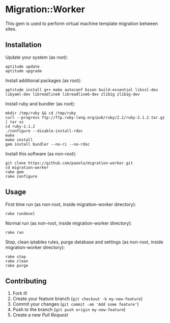 # Migration::Worker

This gem is used to perform virtual machine template migration between sites.

## Installation

Update your system (as root):

    aptitude update
    aptitude upgrade

Install additional packages (as root):

    aptitude install g++ make autoconf bison build-essential libssl-dev libyaml-dev libreadline6 libreadline6-dev zlib1g zlib1g-dev

Install ruby and bundler (as root):

    mkdir /tmp/ruby && cd /tmp/ruby
    curl --progress ftp://ftp.ruby-lang.org/pub/ruby/2.1/ruby-2.1.2.tar.gz | tar xz
    cd ruby-2.1.2
    ./configure --disable-install-rdoc
    make
    make install
    gem install bundler --no-ri --no-rdoc

Install this software (as non-root):

    git clone https://github.com/paoolo/migration-worker.git
    cd migration-worker
    rake gem
    rake configure

## Usage

First time run (as non-root, inside migration-worker directory):

    rake rundevel

Normal run (as non-root, inside migration-worker directory):

    rake run

Stop, clean iptables rules, purge database and settings (as non-root, inside migration-worker directory):

    rake stop
    rake clean
    rake purge

## Contributing

1. Fork it!
2. Create your feature branch (`git checkout -b my-new-feature`)
3. Commit your changes (`git commit -am 'Add some feature'`)
4. Push to the branch (`git push origin my-new-feature`)
5. Create a new *Pull Request*
